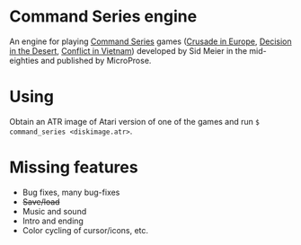 # Command Series engine
An engine for playing [Command Series](https://www.mobygames.com/game-group/microprose-command-series-games) games ([Crusade in Europe](https://www.mobygames.com/game/crusade-in-europe/), [Decision in the Desert](https://www.mobygames.com/game/decision-in-the-desert/), [Conflict in Vietnam](https://www.mobygames.com/game/conflict-in-vietnam/)) developed by Sid Meier in the mid-eighties and published by MicroProse.

# Using
Obtain an ATR image of Atari version of one of the games and run `$ command_series <diskimage.atr>`.

# Missing features
* Bug fixes, many bug-fixes
* ~~Save/load~~
* Music and sound
* Intro and ending
* Color cycling of cursor/icons, etc.
